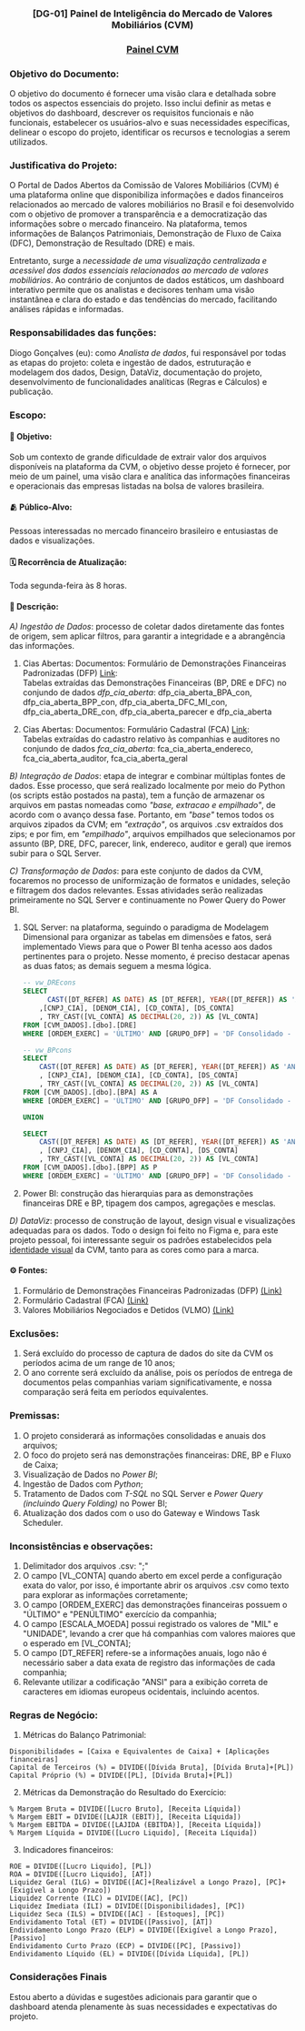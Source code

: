 ### <p align="center"><strong>[DG-01] Painel de Inteligência do Mercado de Valores Mobiliários (CVM)</strong></p>
### <p align="center"><strong>[Painel CVM](https://app.powerbi.com/view?r=eyJrIjoiNzUyOWFjZTgtNTgwZi00NjJkLWFjOTEtYjA0NmEyMmU1YjlmIiwidCI6IjI4ZThlYTA4LWE5N2EtNGExYS05ZjU0LWZhMGZmMzc1NDNlYSJ9)</strong></p>

### Objetivo do Documento:
O objetivo do documento é fornecer uma visão clara e detalhada sobre todos os aspectos essenciais do projeto. Isso inclui definir as metas e objetivos do dashboard, descrever os requisitos funcionais e não funcionais, estabelecer os usuários-alvo e suas necessidades específicas, delinear o escopo do projeto, identificar os recursos e tecnologias a serem utilizados.

### Justificativa do Projeto:
O Portal de Dados Abertos da Comissão de Valores Mobiliários (CVM) é uma plataforma online que disponibiliza informações e dados financeiros relacionados ao mercado de valores mobiliários no Brasil e foi desenvolvido com o objetivo de promover a transparência e a democratização das informações sobre o mercado financeiro. Na plataforma, temos informações de Balanços Patrimoniais, Demonstração de Fluxo de Caixa (DFC), Demonstração de Resultado (DRE) e mais. 

Entretanto, surge a *necessidade de uma visualização centralizada e acessível dos dados essenciais relacionados ao mercado de valores mobiliários*. Ao contrário de conjuntos de dados estáticos, um dashboard interativo permite que os analistas e decisores tenham uma visão instantânea e clara do estado e das tendências do mercado, facilitando análises rápidas e informadas.

### Responsabilidades das funções:
Diogo Gonçalves (eu): como *Analista de dados*, fui responsável por todas as etapas do projeto: coleta e ingestão de dados, estruturação e modelagem dos dados, Design, DataViz, documentação do projeto, desenvolvimento de funcionalidades analíticas (Regras e Cálculos) e publicação.

### Escopo:  
#### 🎯 Objetivo:
Sob um contexto de grande dificuldade de extrair valor dos arquivos disponíveis na plataforma da CVM, o objetivo desse projeto é fornecer, por meio de um painel, uma visão clara e analítica das informações financeiras e operacionais das empresas listadas na bolsa de valores brasileira.

#### 🫂 Público-Alvo:  
Pessoas interessadas no mercado financeiro brasileiro e entusiastas de dados e visualizações.

#### 🗓️ Recorrência de Atualização:  
Toda segunda-feira às 8 horas.

#### 📗 Descrição:  

*A) Ingestão de Dados*: processo de coletar dados diretamente das fontes de origem, sem aplicar filtros, para garantir a integridade e a abrangência das informações.

1. Cias Abertas: Documentos: Formulário de Demonstrações Financeiras Padronizadas (DFP) [Link](https://dados.cvm.gov.br/dataset/cia_aberta-doc-dfp):  
Tabelas extraídas das Demonstrações Financeiras (BP, DRE e DFC) no conjundo de dados *dfp_cia_aberta*: dfp_cia_aberta_BPA_con, dfp_cia_aberta_BPP_con, dfp_cia_aberta_DFC_MI_con, dfp_cia_aberta_DRE_con, dfp_cia_aberta_parecer e dfp_cia_aberta

2. Cias Abertas: Documentos: Formulário Cadastral (FCA) [Link](https://dados.cvm.gov.br/dataset/cia_aberta-doc-fca):  
Tabelas extraídas do cadastro relativo às companhias e auditores no conjundo de dados *fca_cia_aberta*: fca_cia_aberta_endereco, fca_cia_aberta_auditor, fca_cia_aberta_geral

*B) Integração de Dados*: etapa de integrar e combinar múltiplas fontes de dados. Esse processo, que será realizado localmente por meio do Python (os scripts estão postados na pasta), tem a função de armazenar os arquivos em pastas nomeadas como *"base, extracao e empilhado"*, de acordo com o avanço dessa fase. Portanto, em *"base"* temos todos os arquivos zipados da CVM; em *"extração"*, os arquivos .csv extraídos dos zips; e por fim, em *"empilhado"*, arquivos empilhados que selecionamos por assunto (BP, DRE, DFC, parecer, link, endereco, auditor e geral) que iremos subir para o SQL Server.

*C) Transformação de Dados*: para este conjunto de dados da CVM, focaremos no processo de uniformização de formatos e unidades, seleção e filtragem dos dados relevantes. Essas atividades serão realizadas primeiramente no SQL Server e continuamente no Power Query do Power BI.  
1. SQL Server: na plataforma, seguindo o paradigma de Modelagem Dimensional para organizar as tabelas em dimensões e fatos, será implementado Views para que o Power BI tenha acesso aos dados pertinentes para o projeto. Nesse momento, é preciso destacar apenas as duas fatos; as demais seguem a mesma lógica.
	```sql
	-- vw_DREcons
	SELECT 
	      CAST([DT_REFER] AS DATE) AS [DT_REFER], YEAR([DT_REFER]) AS 'ANO', [ESCALA_MOEDA], [VERSAO]
 		,[CNPJ_CIA], [DENOM_CIA], [CD_CONTA], [DS_CONTA]
 		, TRY_CAST([VL_CONTA] AS DECIMAL(20, 2)) AS [VL_CONTA]
	FROM [CVM_DADOS].[dbo].[DRE]
	WHERE [ORDEM_EXERC] = 'ÚLTIMO' AND [GRUPO_DFP] = 'DF Consolidado - Demonstração do Resultado'
	```
	```sql
	-- vw_BPcons
	SELECT 
		CAST([DT_REFER] AS DATE) AS [DT_REFER], YEAR([DT_REFER]) AS 'ANO', [ESCALA_MOEDA], [VERSAO]
 		, [CNPJ_CIA], [DENOM_CIA], [CD_CONTA], [DS_CONTA]
 		, TRY_CAST([VL_CONTA] AS DECIMAL(20, 2)) AS [VL_CONTA]
	FROM [CVM_DADOS].[dbo].[BPA] AS A
	WHERE [ORDEM_EXERC] = 'ÚLTIMO' AND [GRUPO_DFP] = 'DF Consolidado - Balanço Patrimonial Ativo'
	
	UNION
	
	SELECT 
		CAST([DT_REFER] AS DATE) AS [DT_REFER], YEAR([DT_REFER]) AS 'ANO', [ESCALA_MOEDA], [VERSAO]
 		, [CNPJ_CIA], [DENOM_CIA], [CD_CONTA], [DS_CONTA]
 		, TRY_CAST([VL_CONTA] AS DECIMAL(20, 2)) AS [VL_CONTA]
	FROM [CVM_DADOS].[dbo].[BPP] AS P
	WHERE [ORDEM_EXERC] = 'ÚLTIMO' AND [GRUPO_DFP] = 'DF Consolidado - Balanço Patrimonial Passivo'
	```

2. Power BI: construção das hierarquias para as demonstrações financeiras DRE e BP, tipagem dos campos, agregações e mesclas.

*D) DataViz*: processo de construção de layout, design visual e visualizações adequadas para os dados. Todo o design foi feito no Figma e, para este projeto pessoal, foi interessante seguir os padrões estabelecidos pela [identidade visual](https://www.gov.br/cvm/pt-br/canais_atendimento/imprensa/identidade-visual-manual-da-marca) da CVM, tanto para as cores como para a marca.

#### ⚙️ Fontes:  
1. Formulário de Demonstrações Financeiras Padronizadas (DFP) [(Link)](https://dados.cvm.gov.br/dados/CIA_ABERTA/DOC/DFP/DADOS/)  
2. Formulário Cadastral (FCA) [(Link)](https://dados.cvm.gov.br/dados/CIA_ABERTA/DOC/FCA/DADOS/)  
3. Valores Mobiliários Negociados e Detidos (VLMO) [(Link)](https://dados.cvm.gov.br/dados/CIA_ABERTA/DOC/VLMO/DADOS/)

### Exclusões:
1. Será excluído do processo de captura de dados do site da CVM os períodos acima de um range de 10 anos;
2. O ano corrente será excluído da análise, pois os períodos de entrega de documentos pelas companhias variam significativamente, e nossa comparação será feita em períodos equivalentes.

### Premissas:
1. O projeto considerará as informações consolidadas e anuais dos arquivos;
2. O foco do projeto será nas demonstrações financeiras: DRE, BP e Fluxo de Caixa;
3. Visualização de Dados no *Power BI*;
4. Ingestão de Dados com *Python*;
5. Tratamento de Dados com *T-SQL* no SQL Server e *Power Query (incluindo Query Folding)* no Power BI;
6. Atualização dos dados com o uso do Gateway e Windows Task Scheduler.

### Inconsistências e observações:
1. Delimitador dos arquivos .csv: ";"
2. O campo [VL_CONTA] quando aberto em excel perde a configuração exata do valor, por isso, é importante abrir os arquivos .csv como texto para explorar as informações corretamente;
3. O campo [ORDEM_EXERC] das demonstrações financeiras possuem o "ÚLTIMO" e "PENÚLTIMO" exercício da companhia;
4. O campo [ESCALA_MOEDA] possui registrado os valores de "MIL" e "UNIDADE", levando a crer que há companhias com valores maiores que o esperado em [VL_CONTA];
5. O campo [DT_REFER] refere-se a informações anuais, logo não é necessário saber a data exata de registro das informações de cada companhia;
6. Relevante utilizar a codificação "ANSI" para a exibição correta de caracteres em idiomas europeus ocidentais, incluindo acentos. 

### Regras de Negócio:
1. Métricas do Balanço Patrimonial:
```dax
Disponibilidades = [Caixa e Equivalentes de Caixa] + [Aplicações financeiras]
Capital de Terceiros (%) = DIVIDE([Dívida Bruta], [Dívida Bruta]+[PL])
Capital Próprio (%) = DIVIDE([PL], [Dívida Bruta]+[PL])
```
2. Métricas da Demonstração do Resultado do Exercício:
```dax
% Margem Bruta = DIVIDE([Lucro Bruto], [Receita Líquida])
% Margem EBIT = DIVIDE([LAJIR (EBIT)], [Receita Líquida])
% Margem EBITDA = DIVIDE([LAJIDA (EBITDA)], [Receita Líquida])
% Margem Líquida = DIVIDE([Lucro Liquido], [Receita Líquida])
```
3. Indicadores financeiros:
```dax
ROE = DIVIDE([Lucro Liquido], [PL])
ROA = DIVIDE([Lucro Liquido], [AT])
Liquidez Geral (ILG) = DIVIDE([AC]+[Realizável a Longo Prazo], [PC]+[Exigível a Longo Prazo])
Liquidez Corrente (ILC) = DIVIDE([AC], [PC])
Liquidez Imediata (ILI) = DIVIDE([Disponibilidades], [PC])
Liquidez Seca (ILS) = DIVIDE([AC] - [Estoques], [PC])
Endividamento Total (ET) = DIVIDE([Passivo], [AT])
Endividamento Longo Prazo (ELP) = DIVIDE([Exigível a Longo Prazo], [Passivo]
Endividamento Curto Prazo (ECP) = DIVIDE([PC], [Passivo])
Endividamento Líquido (EL) = DIVIDE([Dívida Líquida], [PL])
```
### Considerações Finais
Estou aberto a dúvidas e sugestões adicionais para garantir que o dashboard atenda plenamente às suas necessidades e expectativas do projeto.

